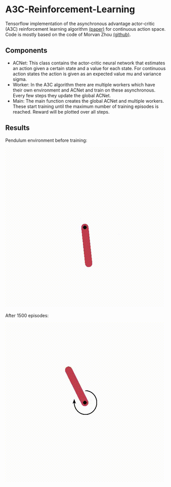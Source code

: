 # A3C-Reinforcement-Learning
Tensorflow implementation of the asynchronous advantage actor-critic (A3C) reinforcement learning algorithm [(paper)](https://arxiv.org/pdf/1602.01783.pdf) for continuous action space. Code is mostly based on the code of Morvan Zhou [(github)](https://github.com/MorvanZhou/Reinforcement-learning-with-tensorflow).

## Components
* ACNet: This class contains the actor-critic neural network that estimates an action given a certain state and a value for each state. For continuous action states the action is given as an expected value mu and variance sigma. 
* Worker: In the A3C algorithm there are multiple workers which have their own environment and ACNet and train on these asynchronous. Every few steps they update the global ACNet.
* Main: The main function creates the global ACNet and multiple workers. These start training until the maximum number of training episodes is reached. Reward will be plotted over all steps.

## Results

Pendulum environment before training:

![before](gifs/episode1.gif)


After 1500 episodes:

![after](gifs/episode1500.gif)
